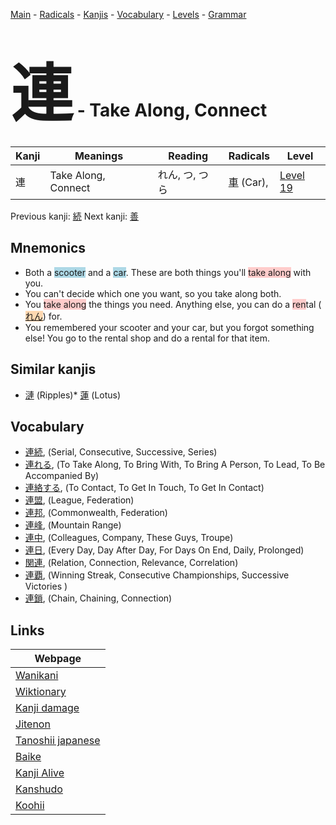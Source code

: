 <style> bigfont {font-size: 100px}</style>
[Main](../index.md) -
[Radicals](../radicals.md) -
[Kanjis](../kanjis.md) -
[Vocabulary](../vocabulary.md) -
[Levels](../levels.md) -
[Grammar](../grammar.md)
# <bigfont> 連</bigfont> - Take Along, Connect 

| Kanji | Meanings | Reading | Radicals | Level |
| --- | --- | --- | --- | --- |
| 連 | Take Along, Connect | れん, つ, つら | [車](../radicals/車.md) (Car),  | [Level 19](../levels/wk_level19.md) |

Previous kanji: [続](続.md) Next kanji: [善](善.md) 

## Mnemonics
 * Both a <span style="background-color:#ADD8E6"> scooter</span> and a <span style="background-color:#ADD8E6"> car</span>. These are both things you'll <span style="background-color:#ffcccb"> take along</span> with you.
* You can't decide which one you want, so you take along both.
* You <span style="background-color:#ffcccb"> take along</span> the things you need. Anything else, you can do a <span style="background-color:#ffcccb"> ren</span>tal (<span style="background-color:#fed8b1"> [れん](https://jisho.org/search/れん)</span>) for.
* You remembered your scooter and your car, but you forgot something else! You go to the rental shop and do a rental for that item.


## Similar kanjis
 * [漣](漣.md) (Ripples)* [蓮](蓮.md) (Lotus)


## Vocabulary
 * [連続](../vocabulary/連.md), (Serial, Consecutive, Successive, Series)
* [連れる](../vocabulary/連.md), (To Take Along, To Bring With, To Bring A Person, To Lead, To Be Accompanied By)
* [連絡する](../vocabulary/連.md), (To Contact, To Get In Touch, To Get In Contact)
* [連盟](../vocabulary/連.md), (League, Federation)
* [連邦](../vocabulary/連.md), (Commonwealth, Federation)
* [連峰](../vocabulary/連.md), (Mountain Range)
* [連中](../vocabulary/連.md), (Colleagues, Company, These Guys, Troupe)
* [連日](../vocabulary/連.md), (Every Day, Day After Day, For Days On End, Daily, Prolonged)
* [関連](../vocabulary/連.md), (Relation, Connection, Relevance, Correlation)
* [連覇](../vocabulary/連.md), (Winning Streak, Consecutive Championships, Successive Victories )
* [連鎖](../vocabulary/連.md), (Chain, Chaining, Connection)



## Links 

| Webpage |
| --- |
| [Wanikani          ](https://www.wanikani.com/kanji/連) |
| [Wiktionary        ](https://en.wiktionary.org/wiki/連) |
| [Kanji damage      ](http://www.kanjidamage.com/kanji/search?utf8=✓&q=連) |
| [Jitenon           ](https://jitenon.com/kanji/連) |
| [Tanoshii japanese ](https://www.tanoshiijapanese.com/dictionary/kanji.cfm?k=連) |
| [Baike             ](https://baike.baidu.com/item/連) |
| [Kanji Alive       ](https://app.kanjialive.com/連) |
| [Kanshudo          ](https://www.kanshudo.com/searchmn?q=連) |
| [Koohii            ](https://kanji.koohii.com/study/kanji/連) |

